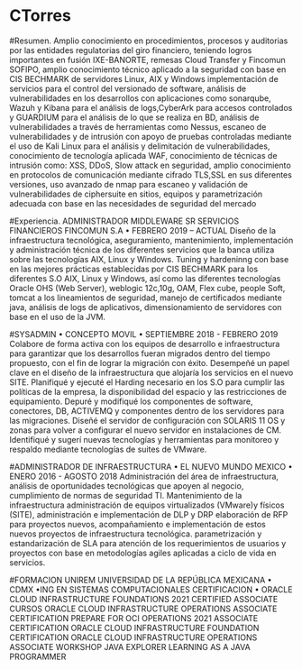# CTorres
#Resumen.
Amplio conocimiento en procedimientos, procesos y auditorias por las entidades regulatorias del giro financiero, teniendo logros importantes en fusión IXE-BANORTE, remesas Cloud Transfer y Fincomun SOFIPO, amplio conocimiento técnico aplicado a la seguridad con base en CIS BECHMARK de servidores Linux, AIX y Windows implementación de servicios para el 
control del versionado de software, análisis de vulnerabilidades en los desarrollos con aplicaciones como sonarqube, Wazuh y Kibana para el análisis de logs,CyberArk para accesos controlados y GUARDIUM para el análisis de lo que se realiza en BD, análisis de vulnerabilidades a través de herramientas como Nessus, escaneo de vulnerabilidades y de intrusión 
con apoyo de pruebas controladas mediante el uso de Kali Linux para el análisis y delimitación de vulnerabilidades, conocimiento de tecnología aplicada WAF, conocimiento de técnicas de intrusión como: XSS, DDoS, Slow attack en seguridad, amplio conocimiento en protocolos de comunicación mediante cifrado TLS,SSL en sus diferentes versiones, uso 
avanzado de nmap para escaneo y validación de vulnerabilidades de ciphersuite en sitios, equipos y parametrización adecuada con base en las necesidades de seguridad del mercado

#Experiencia.
ADMINISTRADOR MIDDLEWARE SR
SERVICIOS FINANCIEROS FINCOMUN S.A • FEBRERO 2019 – ACTUAL
Diseño de la infraestructura tecnológica, aseguramiento, mantenimiento, implementación y administración técnica de los diferentes servicios que la banca utiliza sobre las tecnologías AIX, Linux y Windows.
Tuning y hardeninng con base en las mejores prácticas establecidas por CIS BECHMARK para los diferentes S.O AIX, Linux y Windows, así como las diferentes tecnologías Oracle OHS (Web Server), weblogic 12c,10g, OAM, Flex cube, people Soft, tomcat a los lineamientos de seguridad, manejo de certificados mediante java, análisis de logs de aplicativos, 
dimensionamiento de servidores con base en el uso de la JVM.

#SYSADMIN
• CONCEPTO MOVIL • SEPTIEMBRE 2018 - FEBRERO 2019 
Colabore de forma activa con los equipos de desarrollo e infraestructura para garantizar que los desarrollos fueran migrados dentro del tiempo propuesto, con el fin de lograr la migración con éxito. Desempeñé un papel clave en el diseño de la infraestructura que alojaría los servicios en el nuevo SITE. Planifiqué y ejecuté el Harding necesario en los S.O para cumplir las políticas de la empresa, la disponibilidad del espacio y las restricciones de equipamiento. Depuré y modifiqué los componentes de software, conectores, DB, ACTIVEMQ y componentes dentro de los servidores para las migraciones. Diseñé el servidor de configuración con SOLARIS 11 OS y zonas para volver a configurar el nuevo servidor en 
instalaciones de CM. Identifiqué y sugerí nuevas tecnologías y herramientas para monitoreo y respaldo mediante tecnologías de suites de VMware.

#ADMINISTRADOR DE INFRAESTRUCTURA
• EL NUEVO MUNDO MEXICO • ENERO 2016 - AGOSTO 2018
Administración del área de infraestructura, análisis de oportunidades tecnológicas que apoyen al negocio, cumplimiento de normas de seguridad TI. Mantenimiento de la infraestructura administración de equipos virtualizados (VMware)y físicos (SITE), administración e implementación de DLP y DRP elaboración de RFP para proyectos nuevos, 
acompañamiento e implementación de estos nuevos proyectos de infraestructura tecnológica. parametrización y estandarización de SLA para atención de los requerimientos de usuarios y proyectos con base en metodologías agiles aplicadas a ciclo de vida en servicios.

#FORMACION
UNIREM UNIVERSIDAD DE LA REPÚBLICA MEXICANA • CDMX 
•ING EN SISTEMAS COMPUTACIONALES
CERTIFICACION
• ORACLE CLOUD INFRASTRUCTURE FOUNDATIONS 2021 CERTIFIED 
ASSOCIATE
CURSOS
ORACLE CLOUD INFRASTRUCTURE OPERATIONS ASSOCIATE CERTIFICATION
PREPARE FOR OCI OPERATIONS 2021 ASSOCIATE CERTIFICATION
ORACLE CLOUD INFRASTRUCTURE FOUNDATION CERTIFICATION
ORACLE CLOUD INFRASTRUCTURE OPERATIONS ASSOCIATE WORKSHOP
JAVA EXPLORER
LEARNING AS A JAVA PROGRAMMER
